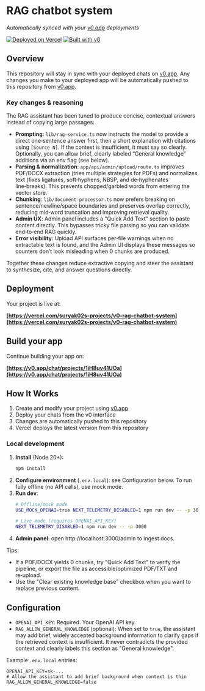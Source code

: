 # RAG chatbot system

*Automatically synced with your [v0.app](https://v0.app) deployments*

[![Deployed on Vercel](https://img.shields.io/badge/Deployed%20on-Vercel-black?style=for-the-badge&logo=vercel)](https://vercel.com/suryak02s-projects/v0-rag-chatbot-system)
[![Built with v0](https://img.shields.io/badge/Built%20with-v0.app-black?style=for-the-badge)](https://v0.app/chat/projects/1iH8uv41UOa)

## Overview
This repository will stay in sync with your deployed chats on [v0.app](https://v0.app).
Any changes you make to your deployed app will be automatically pushed to this repository from [v0.app](https://v0.app).

### Key changes & reasoning

The RAG assistant has been tuned to produce concise, contextual answers instead of copying large passages:

- __Prompting__: `lib/rag-service.ts` now instructs the model to provide a direct one‑sentence answer first, then a short explanation with citations using `[Source N]`. If the context is insufficient, it must say so clearly. Optionally, you can allow brief, clearly labeled “General knowledge” additions via an env flag (see below).
- __Parsing & normalization__: `app/api/admin/upload/route.ts` improves PDF/DOCX extraction (tries multiple strategies for PDFs) and normalizes text (fixes ligatures, soft‑hyphens, NBSP, and de‑hyphenates line‑breaks). This prevents chopped/garbled words from entering the vector store.
- __Chunking__: `lib/document-processor.ts` now prefers breaking on sentence/newline/space boundaries and preserves overlap correctly, reducing mid‑word truncation and improving retrieval quality.
- __Admin UX__: Admin panel includes a "Quick Add Text" section to paste content directly. This bypasses tricky file parsing so you can validate end‑to‑end RAG quickly.
- __Error visibility__: Upload API surfaces per‑file warnings when no extractable text is found, and the Admin UI displays these messages so counters don’t look misleading when 0 chunks are produced.

Together these changes reduce extractive copying and steer the assistant to synthesize, cite, and answer questions directly.

## Deployment

Your project is live at:

**[https://vercel.com/suryak02s-projects/v0-rag-chatbot-system](https://vercel.com/suryak02s-projects/v0-rag-chatbot-system)**

## Build your app

Continue building your app on:

**[https://v0.app/chat/projects/1iH8uv41UOa](https://v0.app/chat/projects/1iH8uv41UOa)**

## How It Works

1. Create and modify your project using [v0.app](https://v0.app)
2. Deploy your chats from the v0 interface
3. Changes are automatically pushed to this repository
4. Vercel deploys the latest version from this repository

### Local development

1. __Install__ (Node 20+):
   ```bash
   npm install
   ```
2. __Configure environment__ (`.env.local`): see Configuration below. To run fully offline (no API calls), use mock mode.
3. __Run dev__:
   ```bash
   # Offline/mock mode
   USE_MOCK_OPENAI=true NEXT_TELEMETRY_DISABLED=1 npm run dev -- -p 3000

   # Live mode (requires OPENAI_API_KEY)
   NEXT_TELEMETRY_DISABLED=1 npm run dev -- -p 3000
   ```
4. __Admin panel__: open http://localhost:3000/admin to ingest docs.

Tips:
- If a PDF/DOCX yields 0 chunks, try "Quick Add Text" to verify the pipeline, or export the file as accessible/optimized PDF/TXT and re‑upload.
- Use the "Clear existing knowledge base" checkbox when you want to replace previous content.

## Configuration

- `OPENAI_API_KEY`: Required. Your OpenAI API key.
- `RAG_ALLOW_GENERAL_KNOWLEDGE` (optional): When set to `true`, the assistant may add brief, widely accepted background information to clarify gaps if the retrieved context is insufficient. It never contradicts the provided context and clearly labels this section as "General knowledge".

Example `.env.local` entries:

```
OPENAI_API_KEY=sk-...
# Allow the assistant to add brief background when context is thin
RAG_ALLOW_GENERAL_KNOWLEDGE=false
```

